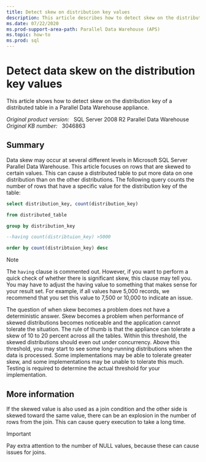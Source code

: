 ```yaml
---
title: Detect skew on distribution key values
description: This article describes how to detect skew on the distribution key of a distributed table in a Parallel Data Warehouse appliance.
ms.date: 07/22/2020
ms.prod-support-area-path: Parallel Data Warehouse (APS)
ms.topic: how-to
ms.prod: sql
---
```

# Detect data skew on the distribution key values

This article shows how to detect skew on the distribution key of a distributed table in a Parallel Data Warehouse appliance.

_Original product version:_ &nbsp; SQL Server 2008 R2 Parallel Data Warehouse  
_Original KB number:_ &nbsp; 3046863

## Summary

Data skew may occur at several different levels in Microsoft SQL Server Parallel Data Warehouse. This article focuses on rows that are skewed to certain values. This can cause a distributed table to put more data on one distribution than on the other distributions. The following query counts the number of rows that have a specific value for the distribution key of the table:

```sql
select distribution_key, count(distribution_key)

from distributed_table

group by distribution_key

--having count(distribtuion_key) >5000

order by count(distribtuion_key) desc
```

> [!NOTE]
> The `having` clause is commented out. However, if you want to perform a quick check of whether there is significant skew, this clause may tell you. You may have to adjust the having value to something that makes sense for your result set. For example, if all values have 5,000 records, we recommend that you set this value to 7,500 or 10,000 to indicate an issue.

The question of when skew becomes a problem does not have a deterministic answer. Skew becomes a problem when performance of skewed distributions becomes noticeable and the application cannot tolerate the situation. The rule of thumb is that the appliance can tolerate a skew of 10 to 20 percent across all the tables. Within this threshold, the skewed distributions should even out under concurrency. Above this threshold, you may start to see some long-running distributions when the data is processed. Some implementations may be able to tolerate greater skew, and some implementations may be unable to tolerate this much. Testing is required to determine the actual threshold for your implementation.

## More information

If the skewed value is also used as a join condition and the other side is skewed toward the same value, there can be an explosion in the number of rows from the join. This can cause query execution to take a long time.

> [!IMPORTANT]
> Pay extra attention to the number of NULL values, because these can cause issues for joins.
